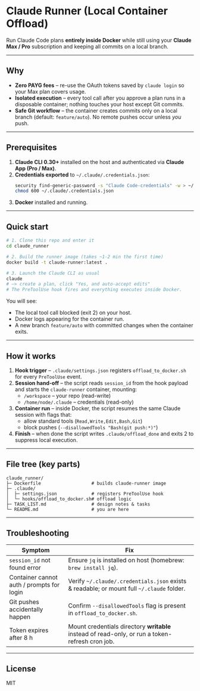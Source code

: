 # Claude Runner (Local Container Offload)

Run Claude Code plans **entirely inside Docker** while still using your **Claude Max / Pro** subscription and keeping all commits on a local branch.

---

## Why

* **Zero PAYG fees** – re-use the OAuth tokens saved by `claude login` so your Max plan covers usage.
* **Isolated execution** – every tool call after you approve a plan runs in a disposable container; nothing touches your host except Git commits.
* **Safe Git workflow** – the container creates commits only on a local branch (default: `feature/auto`). No remote pushes occur unless _you_ push.

---

## Prerequisites

1. **Claude CLI 0.30+** installed on the host and authenticated via **Claude App (Pro / Max)**.
2. **Credentials exported** to `~/.claude/.credentials.json`:
   ```bash
   security find-generic-password -s "Claude Code-credentials" -w > ~/.claude/.credentials.json
   chmod 600 ~/.claude/.credentials.json
   ```
3. **Docker** installed and running.

---

## Quick start

```bash
# 1. Clone this repo and enter it
cd claude_runner

# 2. Build the runner image (takes ~1-2 min the first time)
docker build -t claude-runner:latest .

# 3. Launch the Claude CLI as usual
claude
# –> create a plan, click "Yes, and auto-accept edits"
# The PreToolUse hook fires and everything executes inside Docker.
```

You will see:
* The local tool call blocked (exit 2) on your host.
* Docker logs appearing for the container run.
* A new branch `feature/auto` with committed changes when the container exits.

---

## How it works

1. **Hook trigger** – `.claude/settings.json` registers `offload_to_docker.sh` for every `PreToolUse` event.
2. **Session hand-off** – the script reads `session_id` from the hook payload and starts the `claude-runner` container, mounting:
   * `/workspace` – your repo (read-write)
   * `/home/node/.claude` – credentials (read-only)
3. **Container run** – inside Docker, the script resumes the same Claude session with flags that:
   * allow standard tools (`Read,Write,Edit,Bash,Git`)
   * block pushes (`--disallowedTools "Bash(git push:*)"`)
4. **Finish** – when done the script writes `.claude/offload_done` and exits 2 to suppress local execution.

---

## File tree (key parts)

```
claude_runner/
├─ Dockerfile                   # builds claude-runner image
├─ .claude/
│  ├─ settings.json             # registers PreToolUse hook
│  └─ hooks/offload_to_docker.sh# offload logic
├─ TASK_LIST.md                 # design notes & tasks
└─ README.md                    # you are here
```

---

## Troubleshooting

| Symptom | Fix |
|---------|-----|
| `session_id` not found error | Ensure `jq` is installed on host (homebrew: `brew install jq`). |
| Container cannot auth / prompts for login | Verify `~/.claude/.credentials.json` exists & readable; or mount full `~/.claude` folder. |
| Git pushes accidentally happen | Confirm `--disallowedTools` flag is present in `offload_to_docker.sh`. |
| Token expires after 8 h | Mount credentials directory **writable** instead of read-only, or run a token-refresh cron job. |

---

## License

MIT
